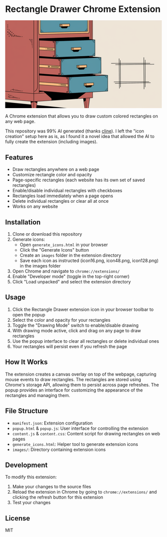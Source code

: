 # Rectangle Drawer Chrome Extension

![Rectangle Drawer Chrome Extension Cover](ghcover.png)

A Chrome extension that allows you to draw custom colored rectangles on any web page.

This repository was 99% AI generated (thanks [cline](https://github.com/cline/cline)). I left the "icon creation" setup here as is, as I found it a novel idea that allowed the AI to fully create the extension (including images).

## Features

- Draw rectangles anywhere on a web page
- Customize rectangle color and opacity
- Page-specific rectangles (each website has its own set of saved rectangles)
- Enable/disable individual rectangles with checkboxes
- Rectangles load immediately when a page opens
- Delete individual rectangles or clear all at once
- Works on any website

## Installation

1. Clone or download this repository
2. Generate icons:
   - Open `generate_icons.html` in your browser
   - Click the "Generate Icons" button
   - Create an `images` folder in the extension directory
   - Save each icon as instructed (icon16.png, icon48.png, icon128.png) in the images folder
3. Open Chrome and navigate to `chrome://extensions/`
4. Enable "Developer mode" (toggle in the top-right corner)
5. Click "Load unpacked" and select the extension directory

## Usage

1. Click the Rectangle Drawer extension icon in your browser toolbar to open the popup
2. Select the color and opacity for your rectangles
3. Toggle the "Drawing Mode" switch to enable/disable drawing
4. With drawing mode active, click and drag on any page to draw rectangles
5. Use the popup interface to clear all rectangles or delete individual ones
6. Your rectangles will persist even if you refresh the page

## How It Works

The extension creates a canvas overlay on top of the webpage, capturing mouse events to draw rectangles. The rectangles are stored using Chrome's storage API, allowing them to persist across page refreshes. The popup provides an interface for customizing the appearance of the rectangles and managing them.

## File Structure

- `manifest.json`: Extension configuration
- `popup.html` & `popup.js`: User interface for controlling the extension
- `content.js` & `content.css`: Content script for drawing rectangles on web pages
- `generate_icons.html`: Helper tool to generate extension icons
- `images/`: Directory containing extension icons

## Development

To modify this extension:

1. Make your changes to the source files
2. Reload the extension in Chrome by going to `chrome://extensions/` and clicking the refresh button for this extension
3. Test your changes

## License

MIT
